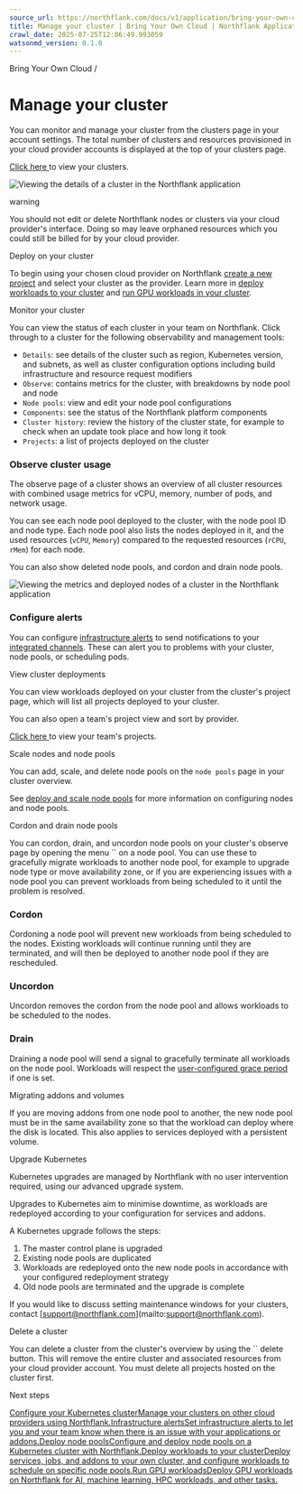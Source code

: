 ```yaml
---
source_url: https://northflank.com/docs/v1/application/bring-your-own-cloud/manage-your-cluster
title: Manage your cluster | Bring Your Own Cloud | Northflank Application docs
crawl_date: 2025-07-25T12:06:49.993059
watsonmd_version: 0.1.0
---
```


Bring Your Own Cloud / 

# Manage your cluster

You can monitor and manage your cluster from the clusters page in your account settings. The total number of clusters and resources provisioned in your cloud provider accounts is displayed at the top of your clusters page.

[Click here ](https://app.northflank.com/s/account/cloud/clusters) to view your clusters.

![Viewing the details of a cluster in the Northflank application](https://assets.northflank.com/documentation/v1/application/bring-your-own-cloud/manage-and-use-your-kubernetes-cluster-with-Northflank/cluster-details.png)

warning

You should not edit or delete Northflank nodes or clusters via your cloud provider's interface. Doing so may leave orphaned resources which you could still be billed for by your cloud provider.

Deploy on your cluster

To begin using your chosen cloud provider on Northflank [create a new project](../getting-started/create-a-project) and select your cluster as the provider. Learn more in [deploy workloads to your cluster](deploy-workloads-to-your-cluster) and [run GPU workloads in your cluster](../run/run-gpu-workloads).

Monitor your cluster

You can view the status of each cluster in your team on Northflank. Click through to a cluster for the following observability and management tools:

  * `Details`: see details of the cluster such as region, Kubernetes version, and subnets, as well as cluster configuration options including build infrastructure and resource request modifiers
  * `Observe`: contains metrics for the cluster, with breakdowns by node pool and node
  * `Node pools`: view and edit your node pool configurations
  * `Components`: see the status of the Northflank platform components
  * `Cluster history`: review the history of the cluster state, for example to check when an update took place and how long it took
  * `Projects`: a list of projects deployed on the cluster



### Observe cluster usage

The observe page of a cluster shows an overview of all cluster resources with combined usage metrics for vCPU, memory, number of pods, and network usage.

You can see each node pool deployed to the cluster, with the node pool ID and node type. Each node pool also lists the nodes deployed in it, and the used resources (`vCPU`, `Memory`) compared to the requested resources (`rCPU`, `rMem`) for each node.

You can also show deleted node pools, and cordon and drain node pools.

![Viewing the metrics and deployed nodes of a cluster in the Northflank application](https://assets.northflank.com/documentation/v1/application/bring-your-own-cloud/manage-and-use-your-kubernetes-cluster-with-Northflank/cluster-observe.png)

### Configure alerts

You can configure [infrastructure alerts](../observe/set-infrastructure-alerts) to send notifications to your [integrated channels](../observe/configure-notification-integrations). These can alert you to problems with your cluster, node pools, or scheduling pods.

View cluster deployments

You can view workloads deployed on your cluster from the cluster's project page, which will list all projects deployed to your cluster.

You can also open a team's project view and sort by provider.

[Click here ](https://app.northflank.com/s/account/projects) to view your team's projects.

Scale nodes and node pools

You can add, scale, and delete node pools on the `node pools` page in your cluster overview.

See [deploy and scale node pools](deploy-and-scale-node-pools) for more information on configuring nodes and node pools.

Cordon and drain node pools

You can cordon, drain, and uncordon node pools on your cluster's observe page by opening the menu `` on a node pool. You can use these to gracefully migrate workloads to another node pool, for example to upgrade node type or move availability zone, or if you are experiencing issues with a node pool you can prevent workloads from being scheduled to it until the problem is resolved.

### Cordon

Cordoning a node pool will prevent new workloads from being scheduled to the nodes. Existing workloads will continue running until they are terminated, and will then be deployed to another node pool if they are rescheduled.

### Uncordon

Uncordon removes the cordon from the node pool and allows workloads to be scheduled to the nodes.

### Drain

Draining a node pool will send a signal to gracefully terminate all workloads on the node pool. Workloads will respect the [user-configured grace period](../scale/scale-instances#set-the-grace-period-for-containers) if one is set.

Migrating addons and volumes

If you are moving addons from one node pool to another, the new node pool must be in the same availability zone so that the workload can deploy where the disk is located. This also applies to services deployed with a persistent volume.

Upgrade Kubernetes

Kubernetes upgrades are managed by Northflank with no user intervention required, using our advanced upgrade system.

Upgrades to Kubernetes aim to minimise downtime, as workloads are redeployed according to your configuration for services and addons.

A Kubernetes upgrade follows the steps:

  1. The master control plane is upgraded
  2. Existing node pools are duplicated
  3. Workloads are redeployed onto the new node pools in accordance with your configured redeployment strategy
  4. Old node pools are terminated and the upgrade is complete



If you would like to discuss setting maintenance windows for your clusters, contact [[support@northflank.com](mailto:support@northflank.com)](mailto:support@northflank.com).

Delete a cluster

You can delete a cluster from the cluster's overview by using the `` delete button. This will remove the entire cluster and associated resources from your cloud provider account. You must delete all projects hosted on the cluster first.

Next steps

[Configure your Kubernetes clusterManage your clusters on other cloud providers using Northflank.](/docs/v1/application/bring-your-own-cloud/configure-your-cluster)[Infrastructure alertsSet infrastructure alerts to let you and your team know when there is an issue with your applications or addons.](/docs/v1/application/observe/set-infrastructure-alerts)[Deploy node poolsConfigure and deploy node pools on a Kubernetes cluster with Northflank.](/docs/v1/application/bring-your-own-cloud/deploy-and-scale-node-pools)[Deploy workloads to your clusterDeploy services, jobs, and addons to your own cluster, and configure workloads to schedule on specific node pools.](/docs/v1/application/bring-your-own-cloud/deploy-workloads-to-your-cluster)[Run GPU workloadsDeploy GPU workloads on Northflank for AI, machine learning, HPC workloads, and other tasks.](/docs/v1/application/gpu-workloads/gpus-on-northflank)